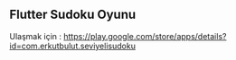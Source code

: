 ## Flutter Sudoku Oyunu

Ulaşmak için : https://play.google.com/store/apps/details?id=com.erkutbulut.seviyelisudoku

